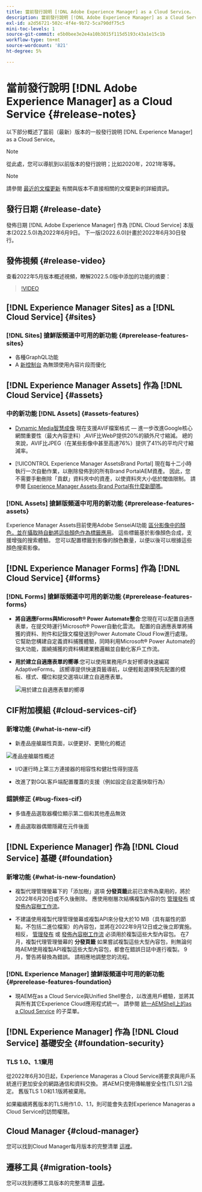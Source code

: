 ```yaml
---
title: 當前發行說明 [!DNL Adobe Experience Manager] as a Cloud Service。
description: 當前發行說明 [!DNL Adobe Experience Manager] as a Cloud Service。
exl-id: a2d56721-502c-4f4e-9b72-5ca790df75c5
mini-toc-levels: 1
source-git-commit: e5b0bee3e2e4a10b3015f115d5193c43a1e15c1b
workflow-type: tm+mt
source-wordcount: '821'
ht-degree: 5%

---
```



# 當前發行說明 [!DNL Adobe Experience Manager] as a Cloud Service {#release-notes}

以下部分概述了當前（最新）版本的一般發行說明 [!DNL Experience Manager] as a Cloud Service。

>[!NOTE]
>
>從此處，您可以導航到以前版本的發行說明；比如2020年，2021年等等。

>[!NOTE]
>
>請參閱 [最近的文檔更新](https://experienceleague.adobe.com/docs/experience-manager-release-information/aem-release-updates/doc-updates/documentation-updates.html) 有關與版本不直接相關的文檔更新的詳細資訊。

## 發行日期 {#release-date}

發佈日期 [!DNL Adobe Experience Manager] 作為 [!DNL Cloud Service] 本版本(2022.5.0)為2022年6月9日。
下一版(2022.6.0)計畫於2022年6月30日發行。

## 發佈視頻 {#release-video}

查看2022年5月版本概述視頻，瞭解2022.5.0版中添加的功能的摘要：

>[!VIDEO](https://video.tv.adobe.com/v/343321/?quality=12)

## [!DNL Experience Manager Sites] as a [!DNL Cloud Service] {#sites}

### [!DNL Sites] 搶鮮版頻道中可用的新功能 {#prerelease-features-sites}

* 各種GraphQL功能
* A [新控制台](/help/headless/content-fragments/content-fragment-console.md) 為無頭使用內容片段而優化

## [!DNL Experience Manager Assets] 作為 [!DNL Cloud Service] {#assets}

### 中的新功能 [!DNL Assets] {#assets-features}

* [Dynamic Media智慧成像](https://medium.com/adobetech/one-solution-fits-all-smart-imaging-with-aem-dynamic-media-be690b62df9f) 現在支援AVIF檔案格式 — 進一步改進Google核心網關重要性（最大內容塗料）,AVIF比WebP提供20%的額外尺寸縮減。 總的來說，AVIF比JPEG（在某些影像中甚至高達76%）提供了41%的平均尺寸縮減率。

* [!UICONTROL Experience Manager AssetsBrand Portal] 現在每十二小時執行一次自動作業，以刪除發佈到的所有Brand PortalAEM資產。 因此，您不需要手動刪除「貢獻」資料夾中的資產，以使資料夾大小低於閾值限制。 請參閱 [Experience Manager Assets·Brand Portal有什麼新聞嗎](https://experienceleague.adobe.com/docs/experience-manager-brand-portal/using/introduction/whats-new.html)。

### [!DNL Assets] 搶鮮版頻道中可用的新功能 {#prerelease-features-assets}

Experience Manager Assets目前使用Adobe SenseiAI功能 [區分影像中的顏色，並在攝取時自動將這些顏色作為標籤應用](../../assets/color-tag-images.md)。 這些標籤基於影像顏色合成，支援增強的搜索體驗。 您可以配置標籤到影像的顏色數量，以便以後可以根據這些顏色搜索影像。


## [!DNL Experience Manager Forms] 作為 [!DNL Cloud Service] {#forms}

### [!DNL Forms] 搶鮮版頻道中可用的新功能 {#prerelease-features-forms}

* **將自適應Forms與Microsoft® Power Automate整合**:您現在可以配置自適應表單，在提交時運行Microsoft® Power自動化雲流。 配置的自適應表單將捕獲的資料、附件和記錄文檔發送到Power Automate Cloud Flow進行處理。 它幫助您構建自定義資料捕獲體驗，同時利用Microsoft® Power Automate的強大功能，圍繞捕獲的資料構建業務邏輯並自動化客戶工作流。

* **用於建立自適應表單的嚮導**:您可以使用業務用戶友好嚮導快速編寫AdaptiveForms。 該嚮導提供快速頁籤導航，以便輕鬆選擇預先配置的模板、樣式、欄位和提交選項以建立自適應表單。

   ![用於建立自適應表單的嚮導](/help/release-notes/assets/wizard.png)

## CIF附加模組 {#cloud-services-cif}

### 新增功能 {#what-is-new-cif}

* 新產品座艙屬性頁面，以便更好、更簡化的概述

![產品座艙屬性概述](/help/assets/CIF/product_cockpit_properties_overview.png)

* I/O運行時上第三方連接器的相容性和健壯性得到提高

* 改進了對GQL客戶端配置覆蓋的支援（例如設定自定義快取行為）

### 錯誤修正 {#bug-fixes-cif}

* 多值產品選取器欄位顯示第二個和其他產品無效

* 產品選取器偶爾隱藏在元件後面

## [!DNL Experience Manager] 作為 [!DNL Cloud Service] 基礎 {#foundation}

### 新增功能 {#what-is-new-foundation}

* 複製代理管理螢幕下的「添加樹」選項 **分發頁籤**&#x200B;此前已宣佈為棄用的，將於2022年6月20日或不久後刪除。 應使用樹層次結構複製內容的包 [管理發布](/help/operations/replication.md#manage-publication) 或 [發佈內容樹工作流](/help/operations/replication.md#publish-content-tree-workflow)。

* 不建議使用複製代理管理螢幕或複製API來分發大於10 MB（具有屬性的節點，不包括二進位檔案）的內容包，並將在2022年9月12日或之後立即實施。 相反， [管理發布](/help/operations/replication.md#manage-publication) 或 [發佈內容樹工作流](/help/operations/replication.md#publish-content-tree-workflow) 必須用於複製這些大型內容包。 在7月，複製代理管理螢幕的 **分發頁籤** 如果嘗試複製這些大型內容包，則無論何時AEM使用複製API複製這些大型內容包，都會在錯誤日誌中進行複製。 9月，警告將替換為錯誤。 請相應地調整您的流程。

### [!DNL Experience Manager] 搶鮮版頻道中可用的新功能 {#prerelease-features-foundation}

* 現AEM在as a Cloud Service與Unified Shell整合，以改進用戶體驗，並將其與所有其它Experience Cloud應用程式統一。 請參閱 [統一AEMShell上的as a Cloud Service](/help/overview/aem-cloud-service-on-unified-shell.md) 的子菜單。

## [!DNL Experience Manager] 作為 [!DNL Cloud Service] 基礎安全 {#foundation-security}

### TLS 1.0、1.1棄用

從2022年6月30日起，Experience Manageras a Cloud Service將要求與用戶系統進行更加安全的網路通信和資料交換。 將AEM只使用傳輸層安全性(TLS)1.2協定。 舊版TLS 1.0和1.1版將被棄用。

如果繼續將舊版本的TLS用作1.0、1.1，則可能會失去對Experience Manageras a Cloud Service的訪問權限。

## Cloud Manager {#cloud-manager}

您可以找到Cloud Manager每月版本的完整清單 [這裡](/help/implementing/cloud-manager/release-notes-cloud-manager/release-notes-cm-current.md)。

## 遷移工具 {#migration-tools}

您可以找到遷移工具版本的完整清單 [這裡](/help/journey-migration/release-notes/release-notes-migration-tools-current.md)。

